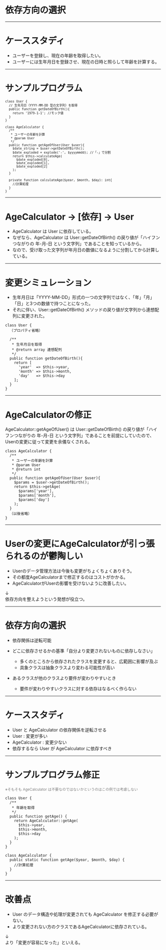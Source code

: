 # 依存方向の選択

---
# ケーススタディ
* ユーザーを登録し、現在の年齢を取得したい。
* ユーザーには生年月日を登録させ、現在の日時と照らして年齢を計算する。

---
# サンプルプログラム

<span style="font-size: smaller;">

```
class User {
  // 生年月日（YYYY-MM-DD 型の文字列）を取得
  public function getDateOfBirth(){
    return '1979-1-1'; //モック値
  }
}
```

```
class AgeCalculator {
  /**
   * ユーザーの年齢を計算
   * @param User
   */
  public function getAgeOfUser(User $user){
    $date_string = $user->getDateOfBirth();
    $date_exploded = explode('-', $yyyymmdd); //「-」で分割
    return $this->calculateAge(
      $date_exploded[0],
      $date_exploded[1],
      $date_exploded[2]
    );
  }

  private function calculateAge($year, $month, $day): int{
    //計算処理
  }
}
```

</span>

---
# AgeCalculator → [依存] → User
* AgeCalculator は User に依存している。
* なぜなら、AgeCalculator は User::getDateOfBirth() の戻り値が「ハイフンつながりの 年-月-日 という文字列」であることを知っているから。
* なので、受け取った文字列が年月日の数値になるように分割してから計算している。

---
# 変更シミュレーション
* 生年月日は「YYYY-MM-DD」形式の一つの文字列ではなく、「年」「月」「日」と3つの数値で持つことになった。
* それに伴い、User::getDateOfBirth() メソッドの戻り値が文字列から連想配列に変更された。

```
class User {
  （プロパティ省略）

  /**
   * 生年月日を取得
   * @return array 連想配列
   */
  public function getDateOfBirth(){
    return [
      'year'  => $this->year,
      'month' => $this->month,
      'day'   => $this->day
    ];
  }
}
```

---
# AgeCalculatorの修正
AgeCalculator::getAgeOfUser() は User::getDateOfBirth() の戻り値が「ハイフンつながりの 年-月-日 という文字列」であることを前提にしていたので、Userの変更に従って変更を余儀なくされる。

```
class AgeCalculator {
  /**
   * ユーザーの年齢を計算
   * @param User
   * @return int
   */
  public function getAgeOfUser(User $user){
    $params = $user->getDateOfBirth();
    return $this->getAge(
      $params['year'],
      $params['month'],
      $params['day']
    );
  }
  （以後省略）
}
```
---
# Userの変更にAgeCalculatorが引っ張られるのが鬱陶しい
* Userのデータ管理方法は今後も変更がちょくちょくありそう。
* その都度AgeCalculatorまで修正するのはコストがかかる。
* AgeCalculatorがUserの影響を受けないように改善したい。

↓  
依存方向を整えようという発想が役立つ。

---
# 依存方向の選択
* 依存関係は逆転可能
* どこに依存させるかの基準「自分より変更されないものに依存しなさい」
  * 多くのところから依存されたクラスを変更すると、広範囲に影響が及ぶ
  * 具象クラスは抽象クラスより変わる可能性が高い

* あるクラスが他のクラスより要件が変わりやすいとき
  * 要件が変わりやすいクラスに対する依存はなるべく作らない

---
# ケーススタディ
* User と AgeCalculator の依存関係を逆転させる
* User : 変更が多い
* AgeCalculator : 変更少ない
* 依存するなら User が AgeCalculator に依存すべき

---
# サンプルプログラム修正
<span style="color:gray; font-size:smaller;">※そもそも AgeCalculator は不要なのではないかというのはこの例では考慮しない</span>

```
class User {
  /**
   * 年齢を取得
   */
  public function getAge() {
    return AgeCalculator::getAge(
      $this->year,
      $this->month,
      $this->day
    );
  }
}
```

```
class AgeCalculator {
  public static function getAge($year, $month, $day) {
    //計算処理
  }
}
```

---
# 改善点
* User のデータ構造や処理が変更されても AgeCalculator を修正する必要がない。
* より変更されない方のクラスであるAgeCalculatorに依存されている。

↓  
より「変更が容易になった」といえる。
